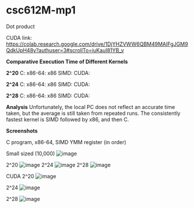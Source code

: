 # csc612M-mp1
Dot product

CUDA link: https://colab.research.google.com/drive/1DjYHZVWW6QBM49MAIFgJGM9QdkUpH48y?authuser=3#scrollTo=iuKauI81YB_v

**Comparative Execution Time of Different Kernels**

**2^20**
C:
x86-64: 
x86 SIMD:
CUDA:

**2^24**
C:
x86-64: 
x86 SIMD:
CUDA:

**2^28**
C:
x86-64: 
x86 SIMD:
CUDA:

**Analysis**
Unfortunately, the local PC does not reflect an accurate time taken, but the average is still taken from repeated runs. The consistently fastest kernel is SIMD followed by x86, and then C.


**Screenshots**

C program, x86-64, SIMD YMM register (in order)


Small sized (10,000)
![image](https://github.com/jwong2023/csc612M-mp1/assets/140816677/2c47f400-0db7-4d72-9102-ba015d12ffbc)

2^20
![image](https://github.com/jwong2023/csc612M-mp1/assets/140816677/2021808c-7a9b-417b-8db3-fab6196658a0)
2^24
![image](https://github.com/jwong2023/csc612M-mp1/assets/140816677/1c07c42d-460b-461b-94eb-076624a08ae0)
2^28
![image](https://github.com/jwong2023/csc612M-mp1/assets/140816677/c8314767-ff90-4638-8011-936d9b85f1b6)


CUDA
2^20
![image](https://github.com/jwong2023/csc612M-mp1/assets/140816677/810b51e7-52bc-4834-a758-a240f77b2f53)

2^24
![image](https://github.com/jwong2023/csc612M-mp1/assets/140816677/b75d6d58-232b-459c-91a4-9f29ec70157c)

2^28
![image](https://github.com/jwong2023/csc612M-mp1/assets/140816677/6dc9410c-4aad-4e33-80c3-7e891aee5f84)



